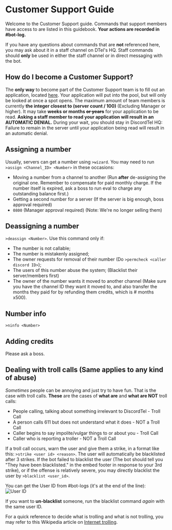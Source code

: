 # Customer Support Guide
Welcome to the Customer Support guide. Commands that support members have access to are listed in this guidebook. **Your actions are recorded in #bot-log.**

If you have any questions about commands that are **not** referenced here, you may ask about it in a staff channel on DTel's HQ. Staff commands should **only** be used in either the staff channel or in direct messaging with the bot.

## How do I become a Customer Support?
The **only way** to become part of the Customer Support team is to fill out an application, located [here](https://discordtel.typeform.com/to/cR3ovo). Your application will put into the pool, but will only be looked at once a spot opens. The maximum amount of team members is currently **the integer closest to (server count / 100)** (Excluding Manager or higher). It may take **weeks or months ~~or years~~** for your application to be read. **Asking a staff member to read your application will result in an AUTOMATIC DENIAL.** During your wait, you should stay in DiscordTel HQ: Failure to remain in the server until your application being read will result in an automatic denial.

## Assigning a number
Usually, servers can get a number using `>wizard`. You may need to run `>assign <Channel_ID> <Number>` in these occasions:

* Moving a number from a channel to another (Run **after** de-assigning the original one. Remember to compensate for paid monthly charge. If the number itself is expired, ask a boss to run eval to charge any outstanding balance first.)
* Getting a second number for a server (If the server is big enough, boss approval required)
* `0800` (Manager approval required) (Note: We're no longer selling them)

## Deassigning a number
`>deassign <Number>`. Use this command only if:

* The number is not callable;
* The number is mistakenly assigned;
* The owner requests for removal of their number (Do `>permcheck <caller discord ID>`);
* The users of this number abuse the system; (Blacklist their server/members first)
* The owner of the number wants it moved to another channel (Make sure you have the channel ID they want it moved to, and also transfer the months they paid for by refunding them credits, which is \# months x500).

## Number info
`>ninfo <Number>`

## Adding credits
Please ask a boss.

## Dealing with troll calls (Same applies to any kind of abuse)
*Sometimes* people can be annoying and just try to have fun. That is the case with troll calls.
**These** are the cases of **what are** and **what are NOT** troll calls:

* People calling, talking about something irrelevant to DiscordTel - Troll Call
* A person calls 611 but does not understand what it does - NOT a Troll Call
* Caller begins to say impolite/vulgar things to or about you - Troll Call
* Caller who is reporting a troller - NOT a Troll Call

If a troll call occurs, warn the user and give them a strike, in a format like this: `>strike <user id> <reason>`. The user will automatically be blacklisted after 3 strikes. If the bot failed to blacklist the user (The bot should tell you "They have been blacklisted." in the embed footer in response to your 3rd strike), or if the offense is relatively severe, you may directly blacklist the user by `>blacklist <user_id>`.

You can get the User ID from #bot-logs (it's at the end of the line):
![User ID](http://i.imgur.com/ntxEwAA.png)

If you want to **un-blacklist** someone, run the blacklist command *again* with the same user ID.

For a quick reference to decide what is trolling and what is not trolling, you may refer to this Wikipedia article on [Internet trolling](https://en.wikipedia.org/wiki/Internet_troll).
